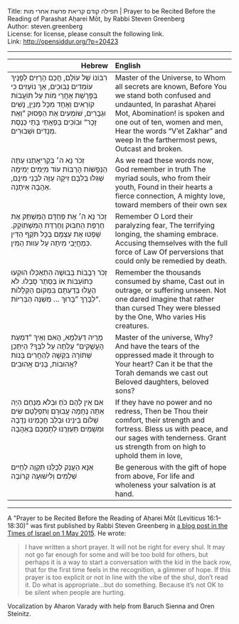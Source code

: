 <html>
<head></head>
<body>
Title: תפילה קודם קריאת פרשת אחרי מות | Prayer to be Recited Before the Reading of Parashat Aḥarei Mōt, by Rabbi Steven Greenberg<br />
Author: steven.greenberg<br />
License: for license, please consult the following link.<br />
Link: <a href="http://opensiddur.org/?p=20423">http://opensiddur.org/?p=20423</a>
<p />
<hr />

<table style="margin-left: auto;margin-right: auto;" class="draggable">
<thead><tr><th id="x" style="text-align: right;">Hebrew</th><th style="text-align: left;">English</th></tr></thead>
<tbody>
<tr><td style="vertical-align:top;" width="46%">
<div class="liturgy"><span lang="he">
רִבּוֹנוֹ שֶׁל עוֹלָם, חֲכַם הָרָזִים
לְפָנֶיךָ עוֹמְדִים נְבוּכִים, אַךְ נוֹעָזִים
כִּי בְּפָּרָשַׁת אַחֲרֵי מוֹת עַל תּוֹעֲבוֹת קוֹרְאִים
וְאֶחָד מִכָּל מִנְיַן, נָשִׁים וּגְבָרִים,
שׁוֹמְעִים אֶת הַפָּסוּק ”וְאֶת זָכָר“ וּבוֹכִים
בְּפַאֲתֵי בָּתֵי כְּנֶסֶת
מְנֻדִּים וּשְׁבוּרִים.
</span></div></td>
 
<td style="vertical-align:top;" width="53%">
<div class="english">
Master of the Universe, to Whom all secrets are known,
Before You we stand both confused and undaunted,
In parashat Aḥarei Mot, Abomination! is spoken
and one out of ten, women and men,
Hear the words “V’et Zakhar” and weep
In the farthermost pews,
Outcast and broken.
</div></td></tr>


<tr><td style="vertical-align:top;" width="46%">
<div class="liturgy"><span lang="he">
זְכֹר נָא ה׳ בְּקְרִיאָתֵנוּ עַתָּה
הַנְּפָשׁוֹת הָרַבּוֹת עוֹד מִיָּמִים יְמִימָה
שְׁגִּלּוּ בְּלִבָּם זִיקָה עַזָּה
לִבְנֵי מִינָם, אַהֲבָה אֵיתָנָה.
</span></div></td>
 
<td style="vertical-align:top;" width="53%">
<div class="english">
As we read these words now, God remember in truth
The myriad souls, who from their youth,
Found in their hearts a fierce connection,
A mighty love, toward members of their own sex
</div></td></tr>


<tr><td style="vertical-align:top;" width="46%">
<div class="liturgy"><span lang="he">
זְכֹר נָא ה׳ אֶת פַּחְדָּם הַמְּשַׁתֵּק
אֶת חֶרְפַּת הַחִבּוּק וְחֶרְדַּת הַמִּשְׁתּוֹקֵק.
שָׁפְטוּ אֶת עַצְמָם בְּכָל תֹּקֶף הַדִּין
כִּמְחֲיָּבֵי מִיתָה עַל עִווּת הַמִּין.
</span></div></td>
 
<td style="vertical-align:top;" width="53%">
<div class="english">
Remember O Lord their paralyzing fear,
The terrifying longing, the shaming embrace.
Accusing themselves with the full force of Law
Of perversions that could only be remedied by death.
</div></td></tr>


<tr><td style="vertical-align:top;" width="46%">
<div class="liturgy"><span lang="he">
זְכֹר רְבָבוֹת בְּבוּשָׁה הִתְאַכְּלוּ
הוּקְעוּ כְּתוֹעֵבוֹת אוֹ בְּסֵתֶר סָבְלוּ.
לֹא הֶעֱלוּ בְּדַעְתָּם בִּמְקוֹם הַקְּלָלוֹת
לְבָרֵךְ ”בָּרוּךְ … מְשַׁנֶּה הַבְּרִיּוֹת“.
</span></div></td>
 
<td style="vertical-align:top;" width="53%">
<div class="english">
Remember the thousands consumed by shame,
Cast out in outrage, or suffering unseen.
Not one dared imagine that rather than cursed
They were blessed by the One, Who varies His creatures.
</div></td></tr>


<tr><td style="vertical-align:top;" width="46%">
<div class="liturgy"><span lang="he">
מָרֵיהּ דְּעַלְמָא, הָאִם וְאֵיךְ
”דִּמְעַת הָעֲשֻׁקִים“ עָלְתָה עַל לִבְּךָ?
הַיִּתָּכֵן שְׁתּוֹרָה בִּקְּשָׁה לְהַחֲרִים
בָּנוֹת אֲהוּבוֹת, בָּנִים אֲהוּבִים?
</span></div></td>
 
<td style="vertical-align:top;" width="53%">
<div class="english">
Master of the universe, Why? And have
the tears of the oppressed made it through to Your heart?
Can it be that the Torah demands we cast out
Beloved daughters, beloved sons?
</div></td></tr>


<tr><td style="vertical-align:top;" width="46%">
<div class="liturgy"><span lang="he">
אִם אֵין לָהֶם כֹּחַ וּבְלֹא מְנַחֵם
הְיֶה אַתָּה נֶחָמָה עֲבוּרָם וְתִפְלָטֵם
שִׂים שָׁלוֹם בֵּינֵינוּ וּבְלֵב חֲכָמֵינוּ נְדָבָה
וּמִשָׁמַיִם תַּעַזְרֶנּוּ לְתָמְכָם בְּאַהֲבָה
</span></div></td>
 
<td style="vertical-align:top;" width="53%">
<div class="english">
If they have no power and no redress,
Then be Thou their comfort, their strength and fortress.
Bless us with peace, and our sages with tenderness.
Grant us strength from on high to uphold them in love,
</div></td></tr>


<tr><td style="vertical-align:top;" width="46%">
<div class="liturgy"><span lang="he">
אַנָּא הַעֲנֵק לְכֻלָּנוּ תִּקְוָה
לְחַיִּים שְׁלֵמִים וְלִישׁוּעָה קְרוֹבָה
</span></div></td>
 
<td style="vertical-align:top;" width="53%">
<div class="english">
Be generous with the gift of hope from above,
For life and wholeness your salvation is at hand.
</div></td></tr>
</tbody></table>

<hr />

A "Prayer to be Recited Before the Reading of Aḥarei Mōt (Leviticus 16:1–18:30)" was first published by Rabbi Steven Greenberg in <a href="http://blogs.timesofisrael.com/silence-is-not-ok-when-torah-is-painful/">a blog post in the Times of Israel on 1 May 2015</a>. He wrote:

<blockquote>I have written a short prayer. It will not be right for every shul. It may not go far enough for some and will be too bold for others, but perhaps it is a way to start a conversation with the kid in the back row, that for the first time feels in the recognition, a glimmer of hope. If this prayer is too explicit or not in line with the vibe of the shul, don’t read it. Do what is appropriate…but do something. Because it’s not OK to be silent when people are hurting.</blockquote>

Vocalization by Aharon Varady with help from Baruch Sienna and Oren Steinitz.
</body>
</html>